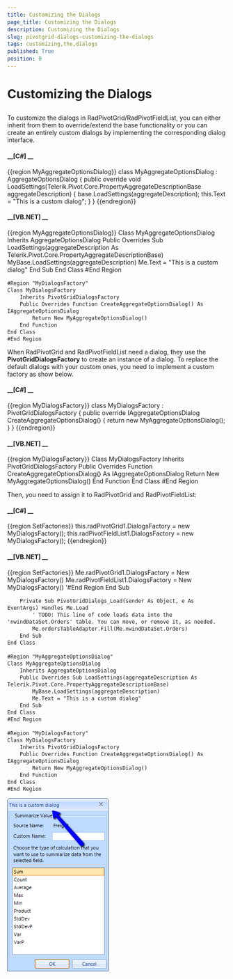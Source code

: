 ```yaml
---
title: Customizing the Dialogs
page_title: Customizing the Dialogs
description: Customizing the Dialogs
slug: pivotgrid-dialogs-customizing-the-dialogs
tags: customizing,the,dialogs
published: True
position: 0
---
```


# Customizing the Dialogs



## 

To customize the dialogs in RadPivotGrid/RadPivotFieldList, you can either inherit from them to override/extend
          the base functionality or you can create an entirely custom dialogs by implementing the corresponding dialog interface.
        

#### __[C#] __

{{region MyAggregateOptionsDialog}}
	    class MyAggregateOptionsDialog : AggregateOptionsDialog
	    {
	        public override void LoadSettings(Telerik.Pivot.Core.PropertyAggregateDescriptionBase aggregateDescription)
	        {
	            base.LoadSettings(aggregateDescription);
	            this.Text = "This is a custom dialog";
	        }
	    }
	{{endregion}}



#### __[VB.NET] __

{{region MyAggregateOptionsDialog}}
	Class MyAggregateOptionsDialog
	    Inherits AggregateOptionsDialog
	    Public Overrides Sub LoadSettings(aggregateDescription As Telerik.Pivot.Core.PropertyAggregateDescriptionBase)
	        MyBase.LoadSettings(aggregateDescription)
	        Me.Text = "This is a custom dialog"
	    End Sub
	End Class
	#End Region
	
	#Region "MyDialogsFactory"
	Class MyDialogsFactory
	    Inherits PivotGridDialogsFactory
	    Public Overrides Function CreateAggregateOptionsDialog() As IAggregateOptionsDialog
	        Return New MyAggregateOptionsDialog()
	    End Function
	End Class
	#End Region



When RadPivotGrid and RadPivotFieldList need a dialog, they use the __PivotGridDialogsFactory__ to
          create an instance of a dialog. To replace the default dialogs with your custom ones, you need to implement a
          custom factory as show below.
        

#### __[C#] __

{{region MyDialogsFactory}}
	    class MyDialogsFactory : PivotGridDialogsFactory
	    {
	        public override IAggregateOptionsDialog CreateAggregateOptionsDialog()
	        {
	            return new MyAggregateOptionsDialog();
	        }
	    }
	{{endregion}}



#### __[VB.NET] __

{{region MyDialogsFactory}}
	Class MyDialogsFactory
	    Inherits PivotGridDialogsFactory
	    Public Overrides Function CreateAggregateOptionsDialog() As IAggregateOptionsDialog
	        Return New MyAggregateOptionsDialog()
	    End Function
	End Class
	#End Region



Then, you need to assign it to RadPivotGrid and RadPivotFieldList:

#### __[C#] __

{{region SetFactories}}
	            this.radPivotGrid1.DialogsFactory = new MyDialogsFactory();
	            this.radPivotFieldList1.DialogsFactory = new MyDialogsFactory();
	{{endregion}}



#### __[VB.NET] __

{{region SetFactories}}
	        Me.radPivotGrid1.DialogsFactory = New MyDialogsFactory()
	        Me.radPivotFieldList1.DialogsFactory = New MyDialogsFactory()
	        '#End Region
	    End Sub
	
	    Private Sub PivotGridDialogs_Load(sender As Object, e As EventArgs) Handles Me.Load
	        ' TODO: This line of code loads data into the 'nwindDataSet.Orders' table. You can move, or remove it, as needed.
	        Me.ordersTableAdapter.Fill(Me.nwindDataSet.Orders)
	    End Sub
	End Class
	
	#Region "MyAggregateOptionsDialog"
	Class MyAggregateOptionsDialog
	    Inherits AggregateOptionsDialog
	    Public Overrides Sub LoadSettings(aggregateDescription As Telerik.Pivot.Core.PropertyAggregateDescriptionBase)
	        MyBase.LoadSettings(aggregateDescription)
	        Me.Text = "This is a custom dialog"
	    End Sub
	End Class
	#End Region
	
	#Region "MyDialogsFactory"
	Class MyDialogsFactory
	    Inherits PivotGridDialogsFactory
	    Public Overrides Function CreateAggregateOptionsDialog() As IAggregateOptionsDialog
	        Return New MyAggregateOptionsDialog()
	    End Function
	End Class
	#End Region

![pivotgrid-dialogs-customizing-the-dialogs 001](images/pivotgrid-dialogs-customizing-the-dialogs001.png)
